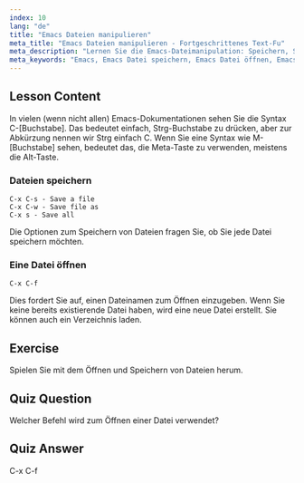 ```yaml
---
index: 10
lang: "de"
title: "Emacs Dateien manipulieren"
meta_title: "Emacs Dateien manipulieren - Fortgeschrittenes Text-Fu"
meta_description: "Lernen Sie die Emacs-Dateimanipulation: Speichern, Speichern unter und Öffnen von Dateien mit den Befehlen C-x C-s, C-x C-w und C-x C-f. Meistern Sie die wesentlichen Emacs-Dateioperationen!"
meta_keywords: "Emacs, Emacs Datei speichern, Emacs Datei öffnen, Emacs Tutorial, Linux Befehle, Emacs für Anfänger, Emacs Anleitung"
---
```


## Lesson Content

In vielen (wenn nicht allen) Emacs-Dokumentationen sehen Sie die Syntax C-[Buchstabe]. Das bedeutet einfach, Strg-Buchstabe zu drücken, aber zur Abkürzung nennen wir Strg einfach C. Wenn Sie eine Syntax wie M-[Buchstabe] sehen, bedeutet das, die Meta-Taste zu verwenden, meistens die Alt-Taste.

### Dateien speichern

```
C-x C-s - Save a file
C-x C-w - Save file as
C-x s - Save all
```

Die Optionen zum Speichern von Dateien fragen Sie, ob Sie jede Datei speichern möchten.

### Eine Datei öffnen

```
C-x C-f
```

Dies fordert Sie auf, einen Dateinamen zum Öffnen einzugeben. Wenn Sie keine bereits existierende Datei haben, wird eine neue Datei erstellt. Sie können auch ein Verzeichnis laden.

## Exercise

Spielen Sie mit dem Öffnen und Speichern von Dateien herum.

## Quiz Question

Welcher Befehl wird zum Öffnen einer Datei verwendet?

## Quiz Answer

C-x C-f
